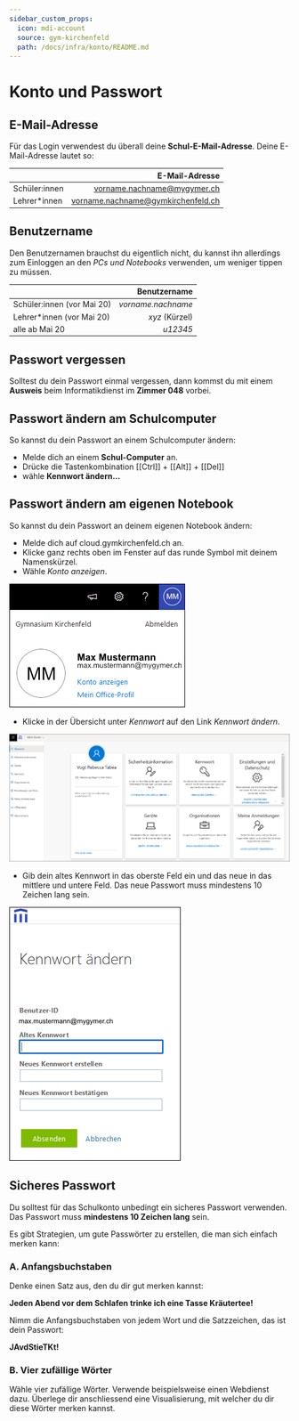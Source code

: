 ```yaml
---
sidebar_custom_props:
  icon: mdi-account
  source: gym-kirchenfeld
  path: /docs/infra/konto/README.md
---
```


#  Konto und Passwort


## E-Mail-Adresse

Für das Login verwendest du überall deine **Schul-E-Mail-Adresse**. Deine E-Mail-Adresse lautet so:

|               |                     E-Mail-Adresse |
| :------------ | ---------------------------------: |
| Schüler:innen |        vorname.nachname@mygymer.ch |
| Lehrer*innen  | vorname.nachname@gymkirchenfeld.ch |


## Benutzername

Den Benutzernamen brauchst du eigentlich nicht, du kannst ihn allerdings zum Einloggen an den *PCs und Notebooks* verwenden, um weniger tippen zu müssen.

|                            |       Benutzername |
| :------------------------- | -----------------: |
| Schüler:innen (vor Mai 20) | _vorname.nachname_ |
| Lehrer*innen (vor Mai 20)  |     _xyz_ (Kürzel) |
| alle ab Mai 20             |           _u12345_ |

## Passwort vergessen

Solltest du dein Passwort einmal vergessen, dann kommst du mit einem **Ausweis** beim Informatikdienst im **Zimmer 048** vorbei.

## Passwort ändern am Schulcomputer

So kannst du dein Passwort an einem Schulcomputer ändern:

- Melde dich an einem **Schul-Computer** an.
- Drücke die Tastenkombination [[Ctrl]] + [[Alt]] + [[Del]]
- wähle __Kennwort ändern…__

## Passwort ändern am eigenen Notebook

So kannst du dein Passwort an deinem eigenen Notebook ändern:

- Melde dich auf cloud.gymkirchenfeld.ch an.
- Klicke ganz rechts oben im Fenster auf das runde Symbol mit deinem Namenskürzel.
- Wähle _Konto anzeigen_.

![](./images/pw-05.png)

- Klicke in der Übersicht unter _Kennwort_ auf den Link _Kennwort ändern_.

![](./images/pw-03.png)

- Gib dein altes Kennwort in das oberste Feld ein und das neue in das mittlere und untere Feld. Das neue Passwort muss mindestens 10 Zeichen lang sein.

![](./images/pw-04.png)


## Sicheres Passwort

Du solltest für das Schulkonto unbedingt ein sicheres Passwort verwenden. Das Passwort muss **mindestens 10 Zeichen lang** sein.

Es gibt Strategien, um gute Passwörter zu erstellen, die man sich einfach merken kann:

### A. Anfangsbuchstaben

Denke einen Satz aus, den du dir gut merken kannst:

**Jeden Abend vor dem Schlafen trinke ich eine Tasse Kräutertee!**

Nimm die Anfangsbuchstaben von jedem Wort und die Satzzeichen, das ist dein Passwort:

**JAvdStieTKt!**

### B. Vier zufällige Wörter

Wähle vier zufällige Wörter. Verwende beispielsweise einen Webdienst dazu. Überlege dir anschliessend eine Visualisierung, mit welcher du dir diese Wörter merken kannst.
